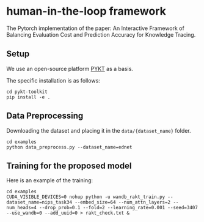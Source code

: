 # human-in-the-loop framework
The Pytorch implementation of the paper: An Interactive Framework of Balancing Evaluation Cost and Prediction Accuracy for Knowledge Tracing.

## Setup
We use an open-source platform [PYKT](https://www.pykt.org) as a basis.

The specific installation is as follows:
```
cd pykt-toolkit
pip install -e .
```

## Data Preprocessing
Downloading the dataset and placing it in the `data/{dataset_name}` folder.
```
cd examples
python data_preprocess.py --dataset_name=ednet
```

## Training for the proposed model
Here is an example of the training:
```
cd examples
CUDA_VISIBLE_DEVICES=0 nohup python -u wandb_rakt_train.py --dataset_name=nips_task34 --embed_size=64 --num_attn_layers=2 --num_heads=4 --drop_prob=0.1 --fold=2 --learning_rate=0.001 --seed=3407 --use_wandb=0 --add_uuid=0 > rakt_check.txt &
```
